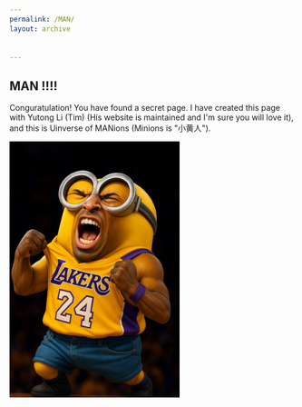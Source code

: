 ```yaml
---
permalink: /MAN/
layout: archive


---
```


## MAN !!!!

Conguratulation! You have found a secret page. I have created this page with Yutong Li (Tim) (His website is maintained and I'm sure you will love it), and this is Uinverse of MANions (Minions is "小黄人").

<img src="/images/MAN/man_1.png" alt="Roar of MAN" width="300"/>







